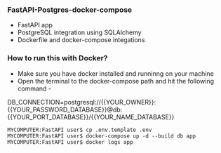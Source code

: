 ### FastAPI-Postgres-docker-compose ##

* FastAPI app 
* PostgreSQL integration using SQLAlchemy
* Dockerfile and docker-compose integations


### How to run this with Docker? ###

* Make sure you have docker installed and runninng on your machine
* Open the terminal to the docker-compose path and hit the following command - 

DB_CONNECTION=postgresql://{{YOUR_OWNER}}:{{YOUR_PASSWORD_DATABASE}}@db:{{YOUR_PORT_DATABASE}}/{{YOUR_NAME_DATABASE}}
 ```
 MYCOMPUTER:FastAPI user$ cp .env.template .env
 MYCOMPUTER:FastAPI user$ docker-compose up -d --build db app
 MYCOMPUTER:FastAPI user$ docker logs app
 ```
 
